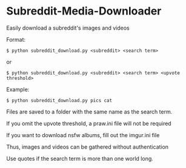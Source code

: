 # Subreddit-Media-Downloader

Easily download a subreddit's images and videos

Format:

	$ python subreddit_download.py <subreddit> <search term>

or

	$ python subreddit_download.py <subreddit> <search term> <upvote threshold>

Example:

	$ python subreddit_download.py pics cat

Files are saved to a folder with the same name as the search term.

If you omit the upvote threshold, a praw.ini file will not be required

If you want to download nsfw albums, fill out the imgur.ini file

Thus, images and videos can be gathered without authentication

Use quotes if the search term is more than one world long.